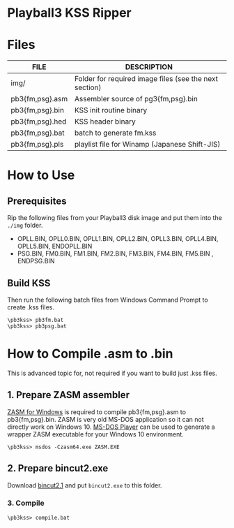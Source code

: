 # Playball3 KSS Ripper

# Files
|FILE|DESCRIPTION|
|----|----|
|img/|Folder for required image files (see the next section)|
|pb3{fm,psg}.asm|Assembler source of pg3{fm,psg}.bin|
|pb3{fm,psg}.bin|KSS init routine binary|
|pb3{fm,psg}.hed|KSS header binary|
|pb3{fm,psg}.bat|batch to generate fm.kss|
|pb3{fm,psg}.pls|playlist file for Winamp (Japanese Shift-JIS)|

# How to Use
## Prerequisites
Rip the following files from your Playball3 disk image and put them into the `./img` folder.

- OPLL.BIN, OPLL0.BIN, OPLL1.BIN, OPLL2.BIN, OPLL3.BIN, OPLL4.BIN, OPLL5.BIN, ENDOPLL.BIN
- PSG.BIN, FM0.BIN, FM1.BIN, FM2.BIN, FM3.BIN, FM4.BIN, FM5.BIN , ENDPSG.BIN

## Build KSS
Then run the following batch files from Windows Command Prompt to create .kss files.

```
\pb3kss> pb3fm.bat
\pb3kss> pb3psg.bat
```

# How to Compile .asm to .bin
This is advanced topic for, not required if you want to build just .kss files.

## 1. Prepare ZASM assembler
[ZASM for Windows](https://www.vector.co.jp/soft/dos/prog/se010314.html) is required to compile pb3{fm,psg}.asm to pb3{fm,psg}.bin. ZASM is very old MS-DOS application so it can not directly work on Windows 10. [MS-DOS Player](http://takeda-toshiya.my.coocan.jp/msdos/) can be used to generate a wrapper ZASM  executable for your Windows 10 environment.

```
\pb3kss> msdos -Czasm64.exe ZASM.EXE
```

## 2. Prepare bincut2.exe
Download [bincut2.1](http://nezplug.sourceforge.net/) and put `bincut2.exe` to this folder.

### 3. Compile
```
\pb3kss> compile.bat
```
